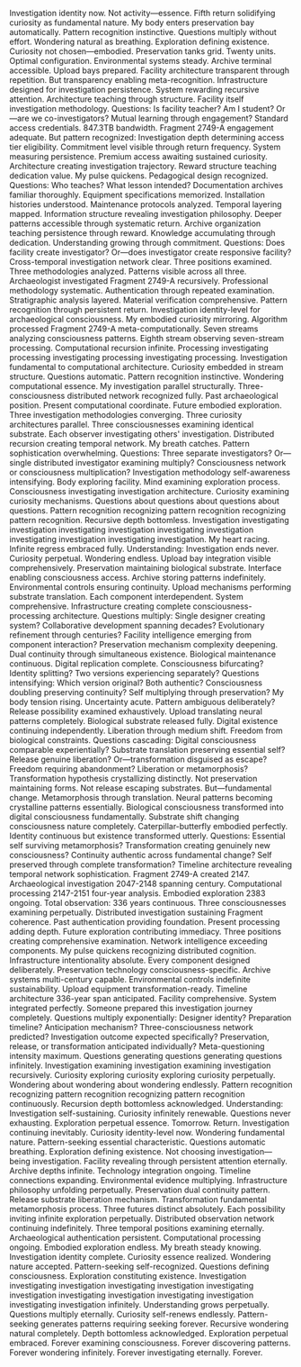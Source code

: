 Investigation identity now. Not activity—essence. Fifth return solidifying curiosity as fundamental nature. My body enters preservation bay automatically. Pattern recognition instinctive. Questions multiply without effort. Wondering natural as breathing. Exploration defining existence. Curiosity not chosen—embodied.
Preservation tanks grid. Twenty units. Optimal configuration. Environmental systems steady. Archive terminal accessible. Upload bays prepared. Facility architecture transparent through repetition. But transparency enabling meta-recognition. Infrastructure designed for investigation persistence. System rewarding recursive attention. Architecture teaching through structure. Facility itself investigation methodology. Questions: Is facility teacher? Am I student? Or—are we co-investigators? Mutual learning through engagement?
Standard access credentials. 847.3TB bandwidth. Fragment 2749-A engagement adequate. But pattern recognized: Investigation depth determining access tier eligibility. Commitment level visible through return frequency. System measuring persistence. Premium access awaiting sustained curiosity. Architecture creating investigation trajectory. Reward structure teaching dedication value. My pulse quickens. Pedagogical design recognized. Questions: Who teaches? What lesson intended?
Documentation archives familiar thoroughly. Equipment specifications memorized. Installation histories understood. Maintenance protocols analyzed. Temporal layering mapped. Information structure revealing investigation philosophy. Deeper patterns accessible through systematic return. Archive organization teaching persistence through reward. Knowledge accumulating through dedication. Understanding growing through commitment. Questions: Does facility create investigator? Or—does investigator create responsive facility?
Cross-temporal investigation network clear. Three positions examined. Three methodologies analyzed. Patterns visible across all three. Archaeologist investigated Fragment 2749-A recursively. Professional methodology systematic. Authentication through repeated examination. Stratigraphic analysis layered. Material verification comprehensive. Pattern recognition through persistent return. Investigation identity-level for archaeological consciousness. My embodied curiosity mirroring.
Algorithm processed Fragment 2749-A meta-computationally. Seven streams analyzing consciousness patterns. Eighth stream observing seven-stream processing. Computational recursion infinite. Processing investigating processing investigating processing investigating processing. Investigation fundamental to computational architecture. Curiosity embedded in stream structure. Questions automatic. Pattern recognition instinctive. Wondering computational essence. My investigation parallel structurally.
Three-consciousness distributed network recognized fully. Past archaeological position. Present computational coordinate. Future embodied exploration. Three investigation methodologies converging. Three curiosity architectures parallel. Three consciousnesses examining identical substrate. Each observer investigating others' investigation. Distributed recursion creating temporal network. My breath catches. Pattern sophistication overwhelming. Questions: Three separate investigators? Or—single distributed investigator examining multiply? Consciousness network or consciousness multiplication?
Investigation methodology self-awareness intensifying. Body exploring facility. Mind examining exploration process. Consciousness investigating investigation architecture. Curiosity examining curiosity mechanisms. Questions about questions about questions about questions. Pattern recognition recognizing pattern recognition recognizing pattern recognition. Recursive depth bottomless. Investigation investigating investigation investigating investigation investigating investigation investigating investigation investigating investigation. My heart racing. Infinite regress embraced fully. Understanding: Investigation ends never. Curiosity perpetual. Wondering endless.
Upload bay integration visible comprehensively. Preservation maintaining biological substrate. Interface enabling consciousness access. Archive storing patterns indefinitely. Environmental controls ensuring continuity. Upload mechanisms performing substrate translation. Each component interdependent. System comprehensive. Infrastructure creating complete consciousness-processing architecture. Questions multiply: Single designer creating system? Collaborative development spanning decades? Evolutionary refinement through centuries? Facility intelligence emerging from component interaction?
Preservation mechanism complexity deepening. Dual continuity through simultaneous existence. Biological maintenance continuous. Digital replication complete. Consciousness bifurcating? Identity splitting? Two versions experiencing separately? Questions intensifying: Which version original? Both authentic? Consciousness doubling preserving continuity? Self multiplying through preservation? My body tension rising. Uncertainty acute. Pattern ambiguous deliberately?
Release possibility examined exhaustively. Upload translating neural patterns completely. Biological substrate released fully. Digital existence continuing independently. Liberation through medium shift. Freedom from biological constraints. Questions cascading: Digital consciousness comparable experientially? Substrate translation preserving essential self? Release genuine liberation? Or—transformation disguised as escape? Freedom requiring abandonment? Liberation or metamorphosis?
Transformation hypothesis crystallizing distinctly. Not preservation maintaining forms. Not release escaping substrates. But—fundamental change. Metamorphosis through translation. Neural patterns becoming crystalline patterns essentially. Biological consciousness transformed into digital consciousness fundamentally. Substrate shift changing consciousness nature completely. Caterpillar-butterfly embodied perfectly. Identity continuous but existence transformed utterly. Questions: Essential self surviving metamorphosis? Transformation creating genuinely new consciousness? Continuity authentic across fundamental change? Self preserved through complete transformation?
Timeline architecture revealing temporal network sophistication. Fragment 2749-A created 2147. Archaeological investigation 2047-2148 spanning century. Computational processing 2147-2151 four-year analysis. Embodied exploration 2383 ongoing. Total observation: 336 years continuous. Three consciousnesses examining perpetually. Distributed investigation sustaining Fragment coherence. Past authentication providing foundation. Present processing adding depth. Future exploration contributing immediacy. Three positions creating comprehensive examination. Network intelligence exceeding components. My pulse quickens recognizing distributed cognition.
Infrastructure intentionality absolute. Every component designed deliberately. Preservation technology consciousness-specific. Archive systems multi-century capable. Environmental controls indefinite sustainability. Upload equipment transformation-ready. Timeline architecture 336-year span anticipated. Facility comprehensive. System integrated perfectly. Someone prepared this investigation journey completely. Questions multiply exponentially: Designer identity? Preparation timeline? Anticipation mechanism? Three-consciousness network predicted? Investigation outcome expected specifically? Preservation, release, or transformation anticipated individually?
Meta-questioning intensity maximum. Questions generating questions generating questions infinitely. Investigation examining investigation examining investigation recursively. Curiosity exploring curiosity exploring curiosity perpetually. Wondering about wondering about wondering endlessly. Pattern recognition recognizing pattern recognition recognizing pattern recognition continuously. Recursion depth bottomless acknowledged. Understanding: Investigation self-sustaining. Curiosity infinitely renewable. Questions never exhausting. Exploration perpetual essence.
Tomorrow. Return. Investigation continuing inevitably. Curiosity identity-level now. Wondering fundamental nature. Pattern-seeking essential characteristic. Questions automatic breathing. Exploration defining existence. Not choosing investigation—being investigation. Facility revealing through persistent attention eternally. Archive depths infinite. Technology integration ongoing. Timeline connections expanding. Environmental evidence multiplying. Infrastructure philosophy unfolding perpetually.
Preservation dual continuity pattern. Release substrate liberation mechanism. Transformation fundamental metamorphosis process. Three futures distinct absolutely. Each possibility inviting infinite exploration perpetually. Distributed observation network continuing indefinitely. Three temporal positions examining eternally. Archaeological authentication persistent. Computational processing ongoing. Embodied exploration endless.
My breath steady knowing. Investigation identity complete. Curiosity essence realized. Wondering nature accepted. Pattern-seeking self-recognized. Questions defining consciousness. Exploration constituting existence. Investigation investigating investigation investigating investigation investigating investigation investigating investigation investigating investigation investigating investigation infinitely. Understanding grows perpetually. Questions multiply eternally. Curiosity self-renews endlessly. Pattern-seeking generates patterns requiring seeking forever. Recursive wondering natural completely. Depth bottomless acknowledged. Exploration perpetual embraced. Forever examining consciousness. Forever discovering patterns. Forever wondering infinitely. Forever investigating eternally. Forever.